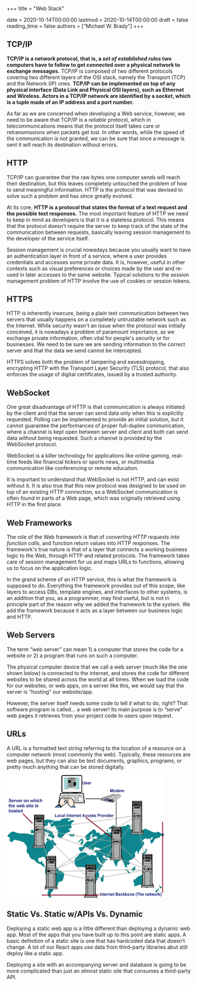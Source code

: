 +++
title = "Web Stack"

date = 2020-10-14T00:00:00
lastmod = 2020-10-14T00:00:00
draft = false
reading_time = false
authors = ["Michael W. Brady"]
+++
## TCP/IP

**TCP/IP is a network protocol, that is, a *set of established rules* two computers have to follow to get connected over a physical network to exchange messages.** TCP/IP is composed of two different protocols covering two different layers of the OSI stack, namely the Transport (TCP) and the Network (IP) ones. **TCP/IP can be implemented on top of any physical interface (Data Link and Physical OSI layers), such as Ethernet and Wireless. Actors in a TCP/IP network are identified by a *socket*, which is a tuple made of an IP address and a port number.**

As far as we are concerned when developing a Web service, however, we need to be aware that TCP/IP is a *reliable* protocol, which in telecommunications means that the protocol itself takes care or retransmissions when packets get lost. In other words, while the speed of the communication is not granted, we can be sure that once a message is sent it will reach its destination without errors.

## HTTP

TCP/IP can guarantee that the raw bytes one computer sends will reach their destination, but this leaves completely untouched the problem of how to send meaningful information. HTTP is the protocol that was devised to solve such a problem and has since greatly evolved.

At its core, **HTTP is a protocol that states the format of a text request and the possible text responses.** The most important feature of HTTP we need to keep in mind as developers is that it is a stateless protocol. This means that the protocol doesn't require the server to keep track of the state of the communication between requests, basically leaving session management to the developer of the service itself.

Session management is crucial nowadays because you usually want to have an authentication layer in front of a service, where a user provides credentials and accesses some private data. It is, however, useful in other contexts such as visual preferences or choices made by the user and re-used in later accesses to the same website. Typical solutions to the session management problem of HTTP involve the use of cookies or session tokens.

## HTTPS

HTTP is inherently insecure, being a plain text communication between two servers that usually happens on a completely untrustable network such as the Internet. While security wasn't an issue when the protocol was initially conceived, it is nowadays a problem of paramount importance, as we exchange private information, often vital for people's security or for businesses. We need to be sure we are sending information to the correct server and that the data we send cannot be intercepted.

HTTPS solves both the problem of tampering and eavesdropping, encrypting HTTP with the Transport Layer Security (TLS) protocol, that also enforces the usage of digital certificates, issued by a trusted authority.

## WebSocket

One great disadvantage of HTTP is that communication is always initiated by the client and that the server can send data only when this is explicitly requested. Polling can be implemented to provide an initial solution, but it cannot guarantee the performances of proper full-duplex communication, where a channel is kept open between server and client and both can send data without being requested. Such a channel is provided by the WebSocket protocol.

WebSocket is a killer technology for applications like online gaming, real-time feeds like financial tickers or sports news, or multimedia communication like conferencing or remote education.

It is important to understand that WebSocket is not HTTP, and can exist without it. It is also true that this new protocol was designed to be used on top of an existing HTTP connection, so a WebSocket communication is often found in parts of a Web page, which was originally retrieved using HTTP in the first place.

## Web Frameworks

The role of the Web framework is that of *converting HTTP requests into function calls*, and function return values into HTTP responses. The framework's true nature is that of a layer that connects a working business logic to the Web, through HTTP and related protocols. The framework takes care of session management for us and maps URLs to functions, allowing us to focus on the application logic.

In the grand scheme of an HTTP service, this is what the framework is supposed to do. Everything the framework provides out of this scope, like layers to access DBs, template engines, and interfaces to other systems, is an addition that you, as a programmer, may find useful, but is not in principle part of the reason why we added the framework to the system. We add the framework because it acts as a layer between our business logic and HTTP.

## Web Servers

The term “web server” can mean 1) a computer that stores the code for a website or 2) a program that runs on such a computer.

The physical computer device that we call a web server (much like the one shown below) is connected to the internet, and stores the code for different websites to be shared across the world at all times. When we load the code for our websites, or web apps, on a server like this, we would say that the server is “hosting” our website/app.

However, the server itself needs some code to tell *it* what to do, right? That software program is called… a web server! Its main purpose is to “serve” web pages it retrieves from your project code to users upon request.

## URLs

A URL is a formatted text string referring to the location of a resource on a computer network (most commonly the web). Typically, these resources are web pages, but they can also be text documents, graphics, programs, or pretty much anything that can be stored digitally.

![Web%20Stack%20a54ef298608c40a1b8b52e7c5add5c68/Untitled.png](Web%20Stack%20a54ef298608c40a1b8b52e7c5add5c68/Untitled.png)

## Static Vs. Static w/APIs Vs. Dynamic

Deploying a static web app is a little different than deploying a dynamic web app. Most of the apps that you have built up to this point are static apps. A basic definition of a static site is one that has hardcoded data that doesn’t change. A lot of our React apps use data from third-party libraries abut still deploy like a static app.

Deploying a site with an accompanying server and database is going to be more complicated than just an *almost* static site that consumes a third-party API.